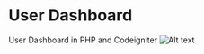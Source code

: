 # User Dashboard
User Dashboard in PHP and Codeigniter
![Alt text](http://i1271.photobucket.com/albums/jj622/frederickchoe/screencap_zpsqwrrti09.jpg "User Dashboard")
